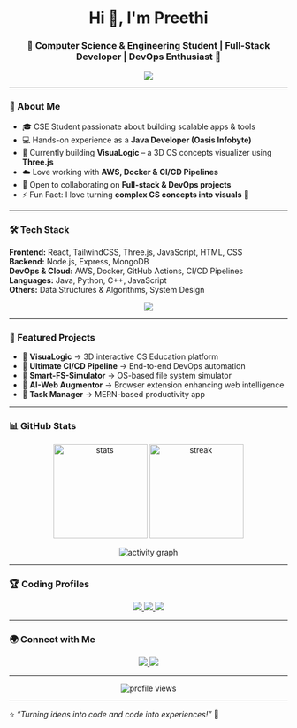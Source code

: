 <h1 align="center">Hi 👋, I'm Preethi</h1>
<h3 align="center">🚀 Computer Science & Engineering Student | Full-Stack Developer | DevOps Enthusiast 🚀</h3>

<p align="center">
  <img src="https://readme-typing-svg.demolab.com?font=Fira+Code&weight=600&size=22&duration=4000&pause=1000&color=4B6CB7&center=true&vCenter=true&width=600&lines=Full+Stack+Developer;DevOps+Practitioner;Competitive+Programmer;3D+Visualizer+Builder;Always+Learning+New+Tech!"/>
</p>

---

### 🌟 About Me
- 🎓 CSE Student passionate about building scalable apps & tools  
- 💻 Hands-on experience as a **Java Developer (Oasis Infobyte)**  
- 🌱 Currently building **VisuaLogic** – a 3D CS concepts visualizer using **Three.js**  
- ☁️ Love working with **AWS, Docker & CI/CD Pipelines**  
- 🤝 Open to collaborating on **Full-stack & DevOps projects**  
- ⚡ Fun Fact: I love turning **complex CS concepts into visuals** 🎨  

---

### 🛠️ Tech Stack
**Frontend:** React, TailwindCSS, Three.js, JavaScript, HTML, CSS  
**Backend:** Node.js, Express, MongoDB  
**DevOps & Cloud:** AWS, Docker, GitHub Actions, CI/CD Pipelines  
**Languages:** Java, Python, C++, JavaScript  
**Others:** Data Structures & Algorithms, System Design  

<p align="center">
  <img src="https://skillicons.dev/icons?i=react,threejs,nodejs,express,mongodb,java,python,aws,docker,git,github,cpp,js,html,css" />
</p>

---

### 📌 Featured Projects
- 🎨 **VisuaLogic** → 3D interactive CS Education platform  
- 🔧 **Ultimate CI/CD Pipeline** → End-to-end DevOps automation  
- 📂 **Smart-FS-Simulator** → OS-based file system simulator  
- 🤖 **AI-Web Augmentor** → Browser extension enhancing web intelligence  
- 📑 **Task Manager** → MERN-based productivity app  

---

### 📊 GitHub Stats
<p align="center">
  <img src="https://github-readme-stats.vercel.app/api?username=Preethi3S&show_icons=true&theme=tokyonight" alt="stats" height="170"/>
  <img src="https://streak-stats.demolab.com?user=Preethi3S&theme=tokyonight" alt="streak" height="170"/>
</p>

<p align="center">
  <img src="https://github-readme-activity-graph.vercel.app/graph?username=Preethi3S&bg_color=0f172a&color=67c8ff&line=4b6cb7&point=10b981&area=true&hide_border=true" alt="activity graph"/>
</p>

---

### 🏆 Coding Profiles
<p align="center">
  <a href="https://leetcode.com/Preethi_S3" target="_blank">
    <img src="https://img.shields.io/badge/LeetCode-FFA116?style=for-the-badge&logo=leetcode&logoColor=white"/>
  </a>
  <a href="https://www.hackerrank.com/smjpreethi" target="_blank">
    <img src="https://img.shields.io/badge/HackerRank-2EC866?style=for-the-badge&logo=hackerrank&logoColor=white"/>
  </a>
  <a href="https://auth.geeksforgeeks.org/user/smjpreiov7" target="_blank">
    <img src="https://img.shields.io/badge/GeeksforGeeks-0F9D58?style=for-the-badge&logo=geeksforgeeks&logoColor=white"/>
  </a>

</p>

---

### 🌍 Connect with Me
<p align="center">
    <a href="https://www.linkedin.com/in/preethi-s-9312a5344" target="_blank">
    <img src="https://img.shields.io/badge/LinkedIn-0A66C2?style=for-the-badge&logo=linkedin&logoColor=white"/>
  </a>
  <a href="mailto:smjpreethi@gmail.com">
    <img src="https://img.shields.io/badge/Email-D14836?style=for-the-badge&logo=gmail&logoColor=white"/>
  </a>
</p>

---

<p align="center">
  <img src="https://komarev.com/ghpvc/?username=Preethi3S&style=for-the-badge&color=blue" alt="profile views"/>
</p>

---

⭐️ *“Turning ideas into code and code into experiences!”* 🚀
